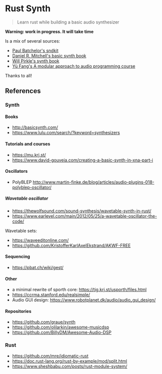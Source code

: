 # Rust Synth

> Learn rust while building a basic audio synthesizer

**Warning: work in progress. It will take time**

Is a mix of several sources:

- [Paul Batchelor's sndkit](https://github.com/PaulBatchelor/sndkit)
- [Daniel R. Mitchell's basic synth book](http://basicsynth.com/)
- [Will Pirkle's synth book](https://www.willpirkle.com/synthlabdm/)
- [Yü Fang's A modular approach to audio programming course](https://mu.krj.st/)

Thanks to all!

## References

### Synth

#### Books

- http://basicsynth.com/
- https://www.lulu.com/search/?keyword=synthesizers

#### Tutorials and courses

- https://mu.krj.st/
- https://www.david-gouveia.com/creating-a-basic-synth-in-xna-part-i

#### Oscillators

- PolyBLEP http://www.martin-finke.de/blog/articles/audio-plugins-018-polyblep-oscillator/

##### Wavetable oscillator

- https://thewolfsound.com/sound-synthesis/wavetable-synth-in-rust/
- https://www.earlevel.com/main/2012/05/25/a-wavetable-oscillator-the-code/

Wavetable sets:

- https://waveeditonline.com/
- https://github.com/KristofferKarlAxelEkstrand/AKWF-FREE

#### Sequencing

- https://pbat.ch/wiki/gest/

#### Other

- a minimal rewrite of sporth core: https://tig.krj.st/usporth/files.html
- https://ccrma.stanford.edu/realsimple/
- Audio GUI design: https://www.robotplanet.dk/audio/audio_gui_design/

#### Repositories

- https://github.com/graue/synth
- https://github.com/olilarkin/awesome-musicdsp
- https://github.com/BillyDM/Awesome-Audio-DSP

### Rust

- https://github.com/mre/idiomatic-rust
- https://doc.rust-lang.org/rust-by-example/mod/split.html
- https://www.sheshbabu.com/posts/rust-module-system/
